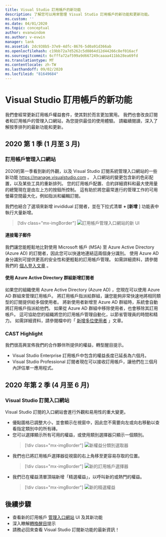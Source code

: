 ```yaml
---
title: Visual Studio 訂用帳戶的新功能
description: 了解您可以用來管理 Visual Studio 訂用帳戶的新功能和更新功能。
ms.custom: ''
ms.date: 04/01/2020
ms.topic: conceptual
author: evanwindom
ms.author: v-evwin
manager: lank
ms.assetid: 2dc938b5-37e9-4dfc-8676-5d0a91d366ab
ms.openlocfilehash: c19bb72a7d5262c5d0864d12d44266c8ef016acf
ms.sourcegitcommit: 6cfffa72af599a9d667249caaaa411bb28ea69fd
ms.translationtype: MT
ms.contentlocale: zh-TW
ms.lasthandoff: 09/02/2020
ms.locfileid: "81649684"
---
```

# <a name="what39s-new-in-visual-studio-subscriptions"></a>Visual Studio 訂用帳戶的新功能

我們會經常更新訂用帳戶權益套件，使其對於而言更加實用。 我們也會改良訂閱者和訂用帳戶的管理入口網站，為您提供最佳的使用體驗。  請繼續閱讀，深入了解按季排列的最新功能和更新。

## <a name="2020-q1-january-march"></a>2020 第 1 季 (1 月至 3 月)

### <a name="subscriptions-administration-portal"></a>訂用帳戶管理入口網站
2020的第一季看到新的外觀，以及 Visual Studio 訂閱系統管理入口網站的一些新功能 https://manage.visualstudio.com 。 入口網站的變更包含新的色彩配置，以及某些工具的重新排列。  您的訂用帳戶配置、合約詳細資料和最大使用量的總覽現在是由左上方的按鈕所控制。  這有助於將您最常進行的管理工作的可用螢幕空間最大化，例如指派和編輯訂閱。  

我們也結合了選項來新增 invididual 訂閱者，並在下拉式清單 **+ [新增** ] 功能表中執行大量新增。 

   > [!div class="mx-imgBorder"]
   > ![訂用帳戶管理入口網站的新 UI](_img/whats-new/new-admin-ui.png)

#### <a name="connect-emails"></a>連接電子郵件
我們讓您能輕鬆地比對使用 Microsoft 帳戶 (MSA) 至 Azure Active Directory (Azure AD) 的訂閱者，因此您可以快速地連結這兩個身分識別。  使用 Azure AD 身分識別可提供更高的安全性和更輕鬆的訂用帳戶管理。  如需詳細資料，請參閱我們的 [個人登入文章](personal-email-sign-ins.md) 。 

#### <a name="add-subscribers-using-azure-active-directory-groups"></a>使用 Azure Active Directory 群組新增訂閱者
如果您的組織使用 Azure Active Directory (Azure AD) ，您現在可以使用 Azure AD 群組來管理訂用帳戶。  將訂用帳戶指派給群組，讓您能夠非常快速地將相同類型的訂閱提供給多個使用者。  將新使用者新增至 Azure AD 群組時，系統會自動將訂用帳戶指派給他們。  如果從 Azure AD 群組中移除使用者，也會移除其訂用帳戶。  這可協助您的組織將您的訂用帳戶管理自動化，以節省管理員的時間和精力。  如需詳細資料，請參閱檔中的「 [新增多位使用者](https://docs.microsoft.com/visualstudio/subscriptions/assign-license-bulk#use-azure-active-directory-groups-to-assign-subscriptions) 」文章。 

### <a name="cast-highlight"></a>CAST Highlight
我們很高興宣佈我們的合作夥伴所提供的權益，轉型醒目提示。 
- Visual Studio Enterprise 訂用帳戶中包含的權益長度已延長為六個月。  
- Visual Studio Professional 訂閱者現在可以接收訂用帳戶，讓他們在三個月內評估單一應用程式。 

## <a name="2020-q2-april-june"></a>2020 年第 2 季 (4 月至 6 月)

### <a name="visual-studio-subscriptions-portal"></a>Visual Studio 訂閱入口網站

Visual Studio 訂閱的入口網站會進行外觀和易用性的重大變更。  

- 優點圖格已調整大小，並會顯示在視窗中，因此您不需要向左或向右移動以查看指定類別中的所有磚。 
- 您可以選擇顯示所有可用的權益，或使用類別選擇器只顯示一個類別。
   > [!div class="mx-imgBorder"]
   > ![新權益分類別選取器](_img/whats-new/whats-new-category-picker.png)
- 我們也已將訂用帳戶選擇器從視窗的右上角移至更容易存取的位置。
   > [!div class="mx-imgBorder"]
   > ![新的訂用帳戶選擇器](_img/whats-new/whats-new-sub-picker.png)
- 我們已在權益清單頂端新增「精選權益」，以呼叫新的或熱門的權益。  
   > [!div class="mx-imgBorder"]
   > ![新的精選權益](_img/whats-new/whats-new-featured.png)

## <a name="next-steps"></a>後續步驟
- 查看新的訂用帳戶 [管理入口網站](https://manage.visualstudio.com) UI 及其新功能
- 深入瞭解[轉換醒目](vs-cast.md)提示
- 請務必回來查看 Visual Studio 訂閱新功能的最新資訊！